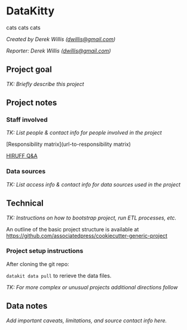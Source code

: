 # DataKitty

cats cats cats

*Created by Derek Willis (<dwillis@gmail.com>)*

*Reporter: Derek Willis (<dwillis@gmail.com>)*

## Project goal

*TK: Briefly describe this project*

## Project notes

### Staff involved

*TK: List people & contact info for people involved in the project*

[Responsibility matrix](url-to-responsibility matrix)

[HIRUFF Q&A](url-to-hiruff)

### Data sources

*TK: List access info & contact info for data sources used in the project*

## Technical

*TK: Instructions on how to bootstrap project, run ETL processes, etc.*

An outline of the basic project structure is available at https://github.com/associatedpress/cookiecutter-generic-project

### Project setup instructions

After cloning the git repo:

`datakit data pull` to rerieve the data files.

*TK: For more complex or unusual projects additional directions follow*

## Data notes

*Add important caveats, limitations, and source contact info here.*